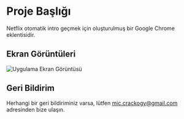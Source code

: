 
# Proje Başlığı

Netflix otomatik intro geçmek için oluşturulmuş bir Google Chrome eklentisidir.


## Ekran Görüntüleri

![Uygulama Ekran Görüntüsü](https://github.com/kursatmudu//Netflix-Auto-Skip-Chrome-API/resources/1.PNG)
  
## Geri Bildirim

Herhangi bir geri bildiriminiz varsa, lütfen mic.crackogy@gmail.com adresinden bize ulaşın.

  